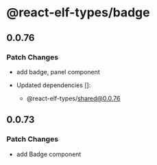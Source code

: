 # @react-elf-types/badge

## 0.0.76

### Patch Changes

- add badge, panel component

- Updated dependencies []:
  - @react-elf-types/shared@0.0.76

## 0.0.73

### Patch Changes

- add Badge component
